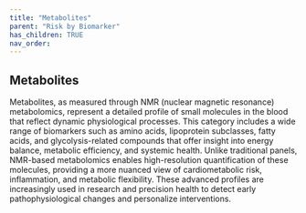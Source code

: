 ```yaml
---
title: "Metabolites"
parent: "Risk by Biomarker"
has_children: TRUE
nav_order: 
---
```



## Metabolites


Metabolites, as measured through NMR (nuclear magnetic resonance) metabolomics, represent a detailed profile of small molecules in the blood that reflect dynamic physiological processes. This category includes a wide range of biomarkers such as amino acids, lipoprotein subclasses, fatty acids, and glycolysis-related compounds that offer insight into energy balance, metabolic efficiency, and systemic health. Unlike traditional panels, NMR-based metabolomics enables high-resolution quantification of these molecules, providing a more nuanced view of cardiometabolic risk, inflammation, and metabolic flexibility. These advanced profiles are increasingly used in research and precision health to detect early pathophysiological changes and personalize interventions.


